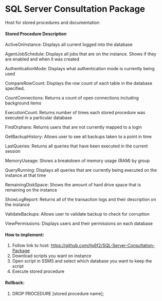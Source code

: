 # SQL Server Consultation Package

Host for stored procedures and documentation

#### Stored Procedure Description 

ActiveOnInstance: Displays all current logged into the database

AgentJobSchedule: Displays all jobs that are on the instance. Shows if they are enabled and when it was created

AuthenticationMode: Displays what authentication mode is currently being used

CompareRowCount: Displays the row count of each table in the database specified.

CountConnections: Returns a count of open connections including background items

ExecutionCount: Returns number of times each stored procedure was executed in a particular database

FindOrphans: Returns users that are not currently mapped to a login 

GetBackupHistory: Allows user to see all backups taken to a point in time

LastQueries: Returns all queries that have been executed in the current session

MemoryUseage: Shows a breakdown of memory usage (RAM) by group 

QueryRunning: Displays all queries that are currently being executed on the instance at that time

RemainingDiskSpace: Shows the amount of hard drive space that is remaining on the instance

ShowLogReport: Returns all of the transaction logs and their description on the instance

ValidateBackups: Allows user to validate backup to check for corruption

ViewPermissions: Displays users and their permissions on each database

#### How to implement:

1.	Follow link to host: https://github.com/tjs6f2/SQL-Server-Consultation-Package
2.	Download scripts you want on instance
3.	Open script in SSMS and select which database you want to keep the script
4.	Execute stored procedure

#### Rollback: 
1.	DROP PROCEDURE [stored procedure name];  
